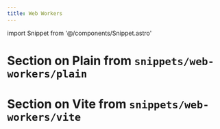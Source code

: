 ```yaml
---
title: Web Workers
---
```


import Snippet from '@/components/Snippet.astro'

# Section on Plain from `snippets/web-workers/plain`

# Section on Vite from `snippets/web-workers/vite`